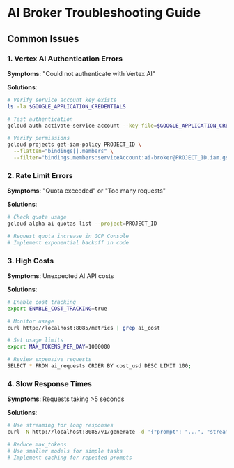 # AI Broker Troubleshooting Guide

## Common Issues

### 1. Vertex AI Authentication Errors

**Symptoms**: "Could not authenticate with Vertex AI"

**Solutions**:

```bash
# Verify service account key exists
ls -la $GOOGLE_APPLICATION_CREDENTIALS

# Test authentication
gcloud auth activate-service-account --key-file=$GOOGLE_APPLICATION_CREDENTIALS

# Verify permissions
gcloud projects get-iam-policy PROJECT_ID \
  --flatten="bindings[].members" \
  --filter="bindings.members:serviceAccount:ai-broker@PROJECT_ID.iam.gserviceaccount.com"
```

### 2. Rate Limit Errors

**Symptoms**: "Quota exceeded" or "Too many requests"

**Solutions**:

```bash
# Check quota usage
gcloud alpha ai quotas list --project=PROJECT_ID

# Request quota increase in GCP Console
# Implement exponential backoff in code
```

### 3. High Costs

**Symptoms**: Unexpected AI API costs

**Solutions**:

```bash
# Enable cost tracking
export ENABLE_COST_TRACKING=true

# Monitor usage
curl http://localhost:8085/metrics | grep ai_cost

# Set usage limits
export MAX_TOKENS_PER_DAY=1000000

# Review expensive requests
SELECT * FROM ai_requests ORDER BY cost_usd DESC LIMIT 100;
```

### 4. Slow Response Times

**Symptoms**: Requests taking >5 seconds

**Solutions**:

```bash
# Use streaming for long responses
curl -N http://localhost:8085/v1/generate -d '{"prompt": "...", "stream": true}'

# Reduce max_tokens
# Use smaller models for simple tasks
# Implement caching for repeated prompts
```
